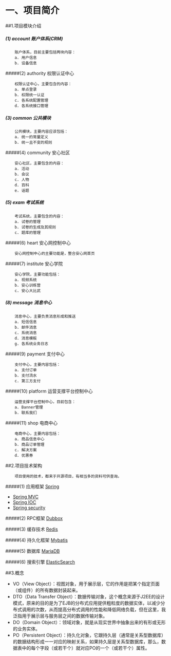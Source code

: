 一、项目简介
====

##1.项目模块介绍

##### (1) account 账户体系(CRM) 

        账户体系，目前主要包括两块内容：
        a. 用户信息
        b. 设备信息

#####(2) authority 权限认证中心

        权限认证中心，主要包含的内容：
        a. 单点登录
        b. 权限统一认证
        c. 各系统配置管理
        d. 各系统接口管理

##### (3) common 公共模块
        
        公共模块，主要内容应该包括：
        a. 统一的常量定义
        b. 统一且不变的规则

#####(4) community 安心社区
    
        安心社区，主要包含的内容：
        a. 活动
        b. 会议
        c. 人物
        d. 百科
        e. 话题

##### (5) exam 考试系统
    
        考试系统，主要包含的内容：
        a. 试卷的管理
        b. 试卷的生成及其规则
        c. 题库的管理

#####(6) heart 安心网控制中心
        
        安心网控制中心的主要功能是，整合安心网首页

#####(7) institute 安心学院

        安心学院，主要功能包括：
        a. 视频系统
        b. 安心训练营
        c. 安心大比武 

##### (8) message 消息中心
    
        消息中心，主要负责消息形成和推送
        a. 短信信息
        b. 邮件消息
        c. 系统消息
        d. 消息模板
        g. 各系统业务日志

#####(9) payment 支付中心

        支付中心，主要内容包括：
        a. 支付订单
        b. 支付流水
        c. 第三方支付        

#####(10) platform 运营支撑平台控制中心

        运营支撑平台控制中心，目前包含：
        a. Banner管理
        b. 联系我们

#####(11) shop 电商中心

        电商中心，主要内容包括：
        a. 商品信息中心
        b. 商品订单管理
        c. 解决方案
        d. 优惠券
        
##2.项目技术架构
        
        项目使用的技术，都来于开源项目，有相当多的资料可供查询。
        
#####(1) 应用框架 [Spring](https://spring.io)

   + [Spring MVC](https://docs.spring.io/spring/docs/current/spring-framework-reference/web.html) 
   + [Spring IOC](https://projects.spring.io/spring-framework/) 
   + [Spring security](https://projects.spring.io/spring-security/ )

#####(2) RPC框架 [Dubbox](https://github.com/hutai123/dubbox)

#####(3) 缓存技术 [Redis](https://redis.io)

#####(4) 持久化框架 [Mybatis](http://www.mybatis.org/mybatis-3/zh/)

#####(5) 数据库 [MariaDB](https://mariadb.org/)

#####(6) 搜索引擎 [ElasticSearch](https://www.elastic.co/guide/cn/elasticsearch/guide/current/index.html)

##3.概念

* VO（View Object）：视图对象，用于展示层，它的作用是把某个指定页面（或组件）的所有数据封装起来。
* DTO（Data Transfer Object）：数据传输对象，这个概念来源于J2EE的设计模式，原来的目的是为了EJB的分布式应用提供粗粒度的数据实体，以减少分布式调用的次数，从而提高分布式调用的性能和降低网络负载，但在这里，我泛指用于展示层与服务层之间的数据传输对象。
* DO（Domain Object）：领域对象，就是从现实世界中抽象出来的有形或无形的业务实体。
* PO（Persistent Object）：持久化对象，它跟持久层（通常是关系型数据库）的数据结构形成一一对应的映射关系，如果持久层是关系型数据库，那么，数据表中的每个字段（或若干个）就对应PO的一个（或若干个）属性。
